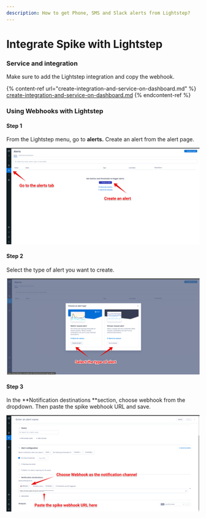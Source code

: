 ```yaml
---
description: How to get Phone, SMS and Slack alerts from Lightstep?
---
```


# Integrate Spike with Lightstep

### Service and integration

Make sure to add the Lightstep integration and copy the webhook.

{% content-ref url="create-integration-and-service-on-dashboard.md" %}
[create-integration-and-service-on-dashboard.md](create-integration-and-service-on-dashboard.md)
{% endcontent-ref %}

### Using Webhooks with Lightstep

#### Step 1

From the Lightstep menu, go to **alerts.** Create an alert from the alert page.

![](<../.gitbook/assets/Group 1 (5).png>)



#### Step 2

Select the type of alert you want to create.

![](<../.gitbook/assets/Group 2 (6).png>)



#### Step 3

In the **Notification destinations **section, choose webhook from the dropdown. Then paste the spike webhook URL and save.

![](<../.gitbook/assets/Group 3 (4).png>)





